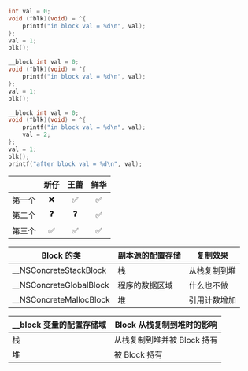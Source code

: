 ```objective-c
int val = 0;       
void (^blk)(void) = ^{
	printf("in block val = %d\n", val);
};        
val = 1;      
blk();
```

```objective-c
__block int val = 0;
void (^blk)(void) = ^{
	printf("in block val = %d\n", val);
};
val = 1;
blk();
```

```objective-c
__block int val = 0;
void (^blk)(void) = ^{
	printf("in block val = %d\n", val);
	val = 2;
};
val = 1;
blk();
printf("after block val = %d\n", val);
```


|      |  新仔  |  王蕾  |  鲜华  |
| :--: | :--: | :--: | :--: |
| 第一个  |  ❌   |  ✅   |  ✅   |
| 第二个  |  ❓   |  ❓   |  ✅   |
| 第三个  |  ✅   |  ✅   |  ✅   |




| Block 的类                | 副本源的配置存储 | 复制效果   |
| ----------------------- | -------- | ------ |
| __NSConcreteStackBlock  | 栈        | 从栈复制到堆 |
| __NSConcreteGlobalBlock | 程序的数据区域  | 什么也不做  |
| __NSConcreteMallocBlock | 堆        | 引用计数增加 |


| __block 变量的配置存储域 | Block 从栈复制到堆时的影响 |
| --- | --- |
| 栈 | 从栈复制到堆并被 Block 持有 |
| 堆 | 被 Block 持有 |


